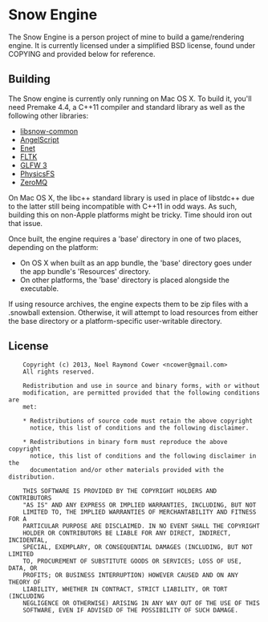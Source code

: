 Snow Engine
===============================================================================

The Snow Engine is a person project of mine to build a game/rendering engine.
It is currently licensed under a simplified BSD license, found under COPYING 
and provided below for reference.


Building
-------------------------------------------------------------------------------

The Snow engine is currently only running on Mac OS X. To build it, you'll need
Premake 4.4, a C++11 compiler and standard library as well as the following
other libraries:

- [libsnow-common](https://github.com/nilium/libsnow-common)
- [AngelScript](http://www.angelcode.com/angelscript)
- [Enet](http://enet.bespin.org)
- [FLTK](http://www.fltk.org/index.php)
- [GLFW 3](https://github.com/glfw/glfw)
- [PhysicsFS](http://icculus.org/physfs/)
- [ZeroMQ](http://www.zeromq.org)

On Mac OS X, the libc++ standard library is used in place of libstdc++ due to
the latter still being incompatible with C++11 in odd ways. As such, building
this on non-Apple platforms might be tricky. Time should iron out that issue.

Once built, the engine requires a 'base' directory in one of two places,
depending on the platform:

- On OS X when built as an app bundle, the 'base' directory goes under the app
bundle's 'Resources' directory.
- On other platforms, the 'base' directory is placed alongside the executable.

If using resource archives, the engine expects them to be zip files with a
.snowball extension. Otherwise, it will attempt to load resources from either
the base directory or a platform-specific user-writable directory.


License
-------------------------------------------------------------------------------

        Copyright (c) 2013, Noel Raymond Cower <ncower@gmail.com>
        All rights reserved.

        Redistribution and use in source and binary forms, with or without
        modification, are permitted provided that the following conditions are
        met:

        * Redistributions of source code must retain the above copyright
          notice, this list of conditions and the following disclaimer.

        * Redistributions in binary form must reproduce the above copyright
          notice, this list of conditions and the following disclaimer in the
          documentation and/or other materials provided with the distribution.

        THIS SOFTWARE IS PROVIDED BY THE COPYRIGHT HOLDERS AND CONTRIBUTORS
        "AS IS" AND ANY EXPRESS OR IMPLIED WARRANTIES, INCLUDING, BUT NOT
        LIMITED TO, THE IMPLIED WARRANTIES OF MERCHANTABILITY AND FITNESS FOR A
        PARTICULAR PURPOSE ARE DISCLAIMED. IN NO EVENT SHALL THE COPYRIGHT
        HOLDER OR CONTRIBUTORS BE LIABLE FOR ANY DIRECT, INDIRECT, INCIDENTAL,
        SPECIAL, EXEMPLARY, OR CONSEQUENTIAL DAMAGES (INCLUDING, BUT NOT LIMITED
        TO, PROCUREMENT OF SUBSTITUTE GOODS OR SERVICES; LOSS OF USE, DATA, OR
        PROFITS; OR BUSINESS INTERRUPTION) HOWEVER CAUSED AND ON ANY THEORY OF
        LIABILITY, WHETHER IN CONTRACT, STRICT LIABILITY, OR TORT (INCLUDING
        NEGLIGENCE OR OTHERWISE) ARISING IN ANY WAY OUT OF THE USE OF THIS
        SOFTWARE, EVEN IF ADVISED OF THE POSSIBILITY OF SUCH DAMAGE.

